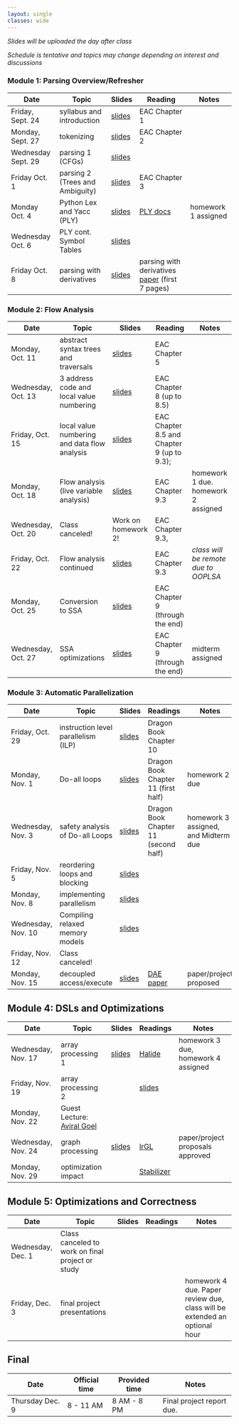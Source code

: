 ```yaml
---
layout: single
classes: wide
---
```


_Slides will be uploaded the day after class_

_Schedule is tentative and topics may change depending on interest and discussions_

### Module 1: Parsing Overview/Refresher

| Date             | Topic    | Slides |   Reading |  Notes 
|------------------|----------|--------|----------------|-
| Friday, Sept. 24     | syllabus and introduction         | [slides](lectures/CSE211Sept24_fa2021.pdf) | EAC Chapter 1 | 
| Monday, Sept. 27     |  tokenizing           | [slides](lectures/CSE211Sept27_fa2021.pdf) | EAC Chapter 2
| Wednesday Sept. 29     | parsing 1 (CFGs)         | [slides](lectures/CSE211Sept29_fa2021.pdf)      | 
| Friday Oct. 1      | parsing 2 (Trees and Ambiguity)         |  [slides](lectures/CSE211Oct1_fa2021.pdf)     | EAC Chapter 3 
| Monday Oct. 4    | Python Lex and Yacc (PLY)        | [slides](lectures/CSE211Oct4_fa2021.pdf)  | [PLY docs](https://www.dabeaz.com/ply/) | homework 1 assigned
| Wednesday Oct. 6 | PLY cont. Symbol Tables | [slides](lectures/CSE211Oct6_fa2021.pdf) | 
| Friday Oct. 8    | parsing with derivatives        | [slides](lectures/CSE211Oct8_fa2021.pdf)  |  parsing with derivatives [paper](https://www.ccs.neu.edu/home/turon/re-deriv.pdf) (first 7 pages) | 

### Module 2: Flow Analysis

| Date             | Topic    | Slides | Reading | Notes
|------------------|----------|--------|----------------|-
| Monday, Oct. 11     | abstract syntax trees and traversals         | [slides](lectures/CSE211Oct11_fa2021.pdf)       |  EAC Chapter 5 
| Wednesday, Oct. 13     |  3 address code and local value numbering        | [slides](lectures/CSE211Oct13_fa2021.pdf)       | EAC Chapter 8 (up to 8.5)
| Friday, Oct. 15     | local value numbering and data flow analysis        |  [slides](lectures/CSE211Oct15_fa2021.pdf)      | EAC Chapter 8.5 and Chapter 9 (up to 9.3); 
| Monday, Oct. 18     | Flow analysis (live variable analysis) |  [slides](lectures/CSE211Oct18_fa2021.pdf)  | EAC Chapter 9.3 | homework 1 due. homework 2 assigned
| Wednesday, Oct. 20    | Class canceled!         |   Work on homework 2!    |  EAC Chapter 9.3, | 
| Friday, Oct. 22     |   Flow analysis continued       |    [slides](lectures/CSE211Oct22_fa2021.pdf)   |  EAC Chapter 9.3 | _class will be remote due to OOPLSA_
| Monday, Oct. 25   | Conversion to SSA  |  [slides](lectures/CSE211Oct25_fa2021.pdf)      | EAC Chapter 9 (through the end) | 
| Wednesday, Oct. 27     | SSA optimizations       |  [slides](lectures/CSE211Oct27_fa2021.pdf)     | EAC Chapter 9 (through the end) | midterm assigned

### Module 3: Automatic Parallelization

| Date             | Topic    | Slides |  Readings | Notes
|------------------|----------|--------|----------------|-
| Friday, Oct. 29   | instruction level parallelism (ILP)  |   [slides](lectures/CSE211Oct29_fa2021.pdf)      | Dragon Book Chapter 10 | 
| Monday, Nov. 1     | Do-all loops         |    [slides](lectures/CSE211Nov1_fa2021.pdf)    | Dragon Book Chapter 11 (first half) | homework 2 due
| Wednesday, Nov. 3     | safety analysis of Do-all Loops         |  [slides](lectures/CSE211Nov3_fa2021.pdf)       |  Dragon Book Chapter 11 (second half) | homework 3 assigned, and Midterm due
| Friday, Nov. 5    | reordering loops and blocking         |  [slides](lectures/CSE211Nov5_fa2021.pdf)      | |  
| Monday, Nov. 8   | implementing parallelism         |   [slides](lectures/CSE211Nov8_fa2021.pdf)    | |  
| Wednesday, Nov. 10   |Compiling relaxed memory models         |   [slides](lectures/CSE211Nov10_fa2021.pdf)     |  
| Friday, Nov. 12   | Class canceled!         |        | 
| Monday, Nov. 15   | decoupled access/execute         |   [slides](lectures/CSE211Nov15_fa2021.pdf)     |  [DAE paper](https://courses.cs.washington.edu/courses/cse590g/04sp/Smith-1982-Decoupled-Access-Execute-Computer-Architectures.pdf) | paper/project proposed


## Module 4: DSLs and Optimizations

| Date             | Topic    | Slides  | Readings | Notes
|------------------|----------|--------|----------------|- 
| Wednesday, Nov. 17  | array processing 1 |[slides](lectures/CSE211Nov17_fa2021.pdf) | [Halide](http://people.csail.mit.edu/jrk/halide-pldi13.pdf) | homework 3 due, homework 4 assigned
| Friday, Nov. 19   | array processing 2        |  | [slides](lectures/CSE211Nov19_fa2021.pdf)      | 
| Monday, Nov. 22    |  Guest Lecture: [Aviral Goel](https://aviral.io/)        | |
| Wednesday, Nov. 24   | graph processing          | [slides](lectures/CSE211Nov24_fa2021.pdf)  | [IrGL](https://cs.rochester.edu/~sree/papers/sree-oopsla2016.pdf)        |  paper/project proposals approved 
| Monday, Nov. 29    | optimization impact         | |   [Stabilizer](https://people.cs.umass.edu/~emery/pubs/stabilizer-asplos13.pdf)    | 

## Module 5: Optimizations and Correctness

| Date             | Topic    | Slides  | Readings | Notes
|------------------|----------|--------|----------------|- 
| Wednesday, Dec. 1  | Class canceled to work on final project or study     |        |  | 
| Friday, Dec. 3  | final project presentations     |        |  | homework 4 due. Paper review due, class will be extended an optional hour


## Final


| Date             | Official time    | Provided time | Notes
|------------------|----------|--------|----------------
| Thursday Dec. 9     | 8 - 11 AM    | 8 AM - 8 PM      | Final project report due. 
